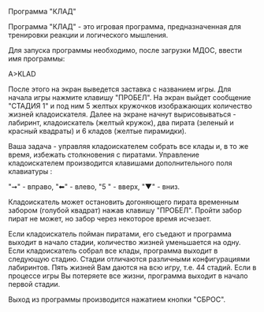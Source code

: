 Программа "КЛАД"

Программа "КЛАД" - это игровая программа, предназначенная для тренировки реакции и логического мышления.

Для запуска программы необходимо, после загрузки МДОС, ввести имя программы:

A>KLAD<BK>

После этого на экран выведется заставка с названием игры. Для начала игры
нажмите клавишу "ПРОБЕЛ". На экран выйдет сообщение "СТАДИЯ 1" и под ним
5 желтых кружочков изображающих количество жизней кладоискателя. Далее
на экране начнут вырисовываться - лабиринт, кладоискатель (желтый кружок),
два пирата (зеленый и красный квадраты) и 6 кладов (желтые пирамидки).

Ваша задача - управляя кладоискателем собрать все клады и, в то же
время, избежать столкновения с пиратами. Управление кладоискателем
производится клавишами дополнительного поля клавиатуры :

"➞" - вправо, "⬅" - влево, "5 " - вверх, "▼" - вниз.

Кладоискатель может остановить догоняющего пирата временным
забором (голубой квадрат) нажав клавишу "ПРОБЕЛ". Пройти забор пират не
может, но забор через некоторое время исчезает.

Если кладоискатель пойман пиратами, его съедают и программа выходит
в начало стадии, количество жизней уменьшается на одну. Если кладоискатель
собрал все клады, программа выходит в следующую стадию. Стадии отличаются
различными конфигурациями лабиринтов. Пять жизней Вам даются на всю
игру, т.е. 44 стадий. Если в процессе игры Вы потеряете все жизни,
программа выходит в начало первой стадии.

Выход из программы производится нажатием кнопки "СБРОС".
